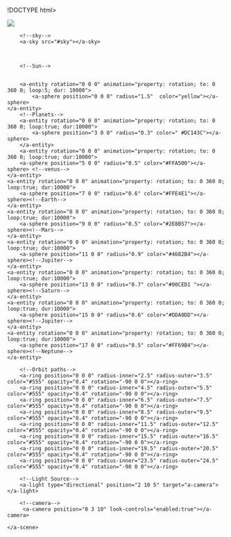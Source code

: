 !DOCTYPE html>
<html lang="en">
<head>
    <meta charset="UTF-8">
    <meta name="viewport" content="width=device-width, initial-scale=1.0">
    <title>Solar System</title>
    <script src="https://aframe.io/releases/1.2.0/aframe.min.js"></script>
</head>
<body>
    <a-scene>
        <!--Assets-->
        <a-assets>
            <img id="sky" src="image/milkyway image.jpg">
            </a-assets>

        <!--sky-->
        <a-sky src="#sky"></a-sky>

      
      
        <!--Sun-->


        <a-entity rotation="0 0 0" animation="property: rotation; to: 0 360 0; loop:5; dur: 10000">
            <a-sphere position="0 0 0" radius="1.5"  color="yellow"></a-sphere>
    </a-entity>
        <!--Planets-->
        <a-entity rotation="0 0 0" animation="property: rotation; to: 0 360 0; loop:true; dur:10000">
            <a-sphere position="3 0 0" radius="0.3" color="	#DC143C"></a-sphere>
        </a-entity>
        <a-entity rotation="0 0 0" animation="property: rotation; to: 0 360 0; loop:true; dur:10000">
        <a-sphere position="5 0 0" radius="0.5" color="#FFA500"></a-sphere> <!--venus-->  
    </a-entity> 
    <a-entity rotation="0 0 0" animation="property: rotation; to: 0 360 0; loop:true; dur:10000">
        <a-sphere position="7 0 0" radius="0.6" color="#FFE4E1"></a-sphere><!--Earth-->
    </a-entity>
    <a-entity rotation="0 0 0" animation="property: rotation; to: 0 360 0; loop:true; dur:10000">
        <a-sphere position="9 0 0" radius="0.5" color="#2E8B57"></a-sphere><!--Mars-->
    </a-entity>
    <a-entity rotation="0 0 0" animation="property: rotation; to: 0 360 0; loop:true; dur:10000">
        <a-sphere position="11 0 0" radius="0.9" color="#4682B4"></a-sphere><!--Jupiter-->
    </a-entity>
    <a-entity rotation="0 0 0" animation="property: rotation; to: 0 360 0; loop:true; dur:10000">
        <a-sphere position="13 0 0" radius="0.7" color="#00CED1	"></a-sphere><!--Saturn-->
    </a-entity>
    <a-entity rotation="0 0 0" animation="property: rotation; to: 0 360 0; loop:true; dur:10000">
        <a-sphere position="15 0 0" radius="0.6" color="#DDA0DD"></a-sphere><!--Jupiter-->
    </a-entity>
    <a-entity rotation="0 0 0" animation="property: rotation; to: 0 360 0; loop:true; dur:10000">
        <a-sphere position="17 0 0" radius="0.5" color="#FF69B4"></a-sphere><!--Neptune-->
    </a-entity>

        <!--Orbit paths-->
        <a-ring position="0 0 0" radius-inner="2.5" radius-outer="3.5" color="#555" opacity="0.4" rotation="-90 0 0"></a-ring>
        <a-ring position="0 0 0" radius-inner="4.5" radius-outer="5.5" color="#555" opacity="0.4" rotation="-90 0 0"></a-ring>
        <a-ring position="0 0 0" radius-inner="6.5" radius-outer="7.5" color="#555" opacity="0.4" rotation="-90 0 0"></a-ring>
        <a-ring position="0 0 0" radius-inner="8.5" radius-outer="9.5" color="#555" opacity="0.4" rotation="-90 0 0"></a-ring>
        <a-ring position="0 0 0" radius-inner="11.5" radius-outer="12.5" color="#555" opacity="0.4" rotation="-90 0 0"></a-ring>
        <a-ring position="0 0 0" radius-inner="15.5" radius-outer="16.5" color="#555" opacity="0.4" rotation="-90 0 0"></a-ring>
        <a-ring position="0 0 0" radius-inner="19.5" radius-outer="20.5" color="#555" opacity="0.4" rotation="-90 0 0"></a-ring>
        <a-ring position="0 0 0" radius-inner="23.5" radius-outer="24.5" color="#555" opacity="0.4" rotation="-90 0 0"></a-ring>
       
        <!--Light Source-->
        <a-light type="directional" position="2 10 5" target="a-camera"></a-light>

        <!--camera-->
         <a-camera position="0 3 10" look-controls="enabled:true"></a-camera>      
    
    </a-scene>

    
</body>
</html>
